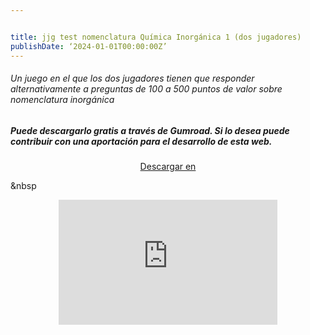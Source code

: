 ```yaml
---


title: jjg test nomenclatura Química Inorgánica 1 (dos jugadores)
publishDate: ‘2024-01-01T00:00:00Z’
---
```




###### Un juego en el que los dos jugadores tienen que responder alternativamente a preguntas  de 100 a 500 puntos de valor sobre nomenclatura inorgánica

<!--more-->

##### Puede descargarlo gratis a través de Gumroad. Si lo desea puede contribuir con una aportación para el desarrollo de esta web.

<center>
<script src="https://gumroad.com/js/gumroad.js"></script><a class="gumroad-button" href="https://apicazorla.gumroad.com/l/lhagpg">Descargar en</a>
</center>

&nbsp



<center>
<iframe
    width="350"
    height="200"
    src="https://www.dropbox.com/scl/fi/vuhw18awk2dkyi1rp7giv/jjg_test_formulacion_1-Hecho-con-Clipchamp_1709679506615.mp4?rlkey=ucwawv4qd000uhymnw9wsxg6f&raw=1"
    frameborder="0"
    allow="autoplay; encrypted-media"
    allowfullscreen
>
</iframe>
</center>


